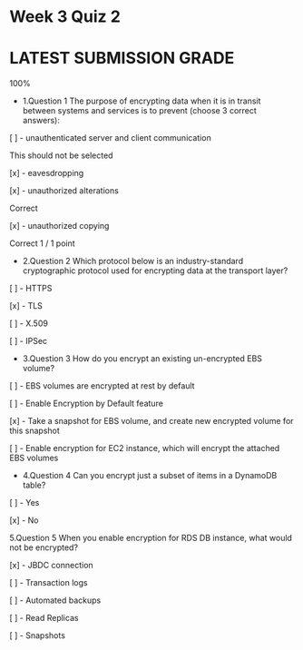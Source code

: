 # Week 3 Quiz 2

# LATEST SUBMISSION GRADE

100%

- 1.Question 1
The purpose of encrypting data when it is in transit between systems and services is to prevent (choose 3 correct answers):


[ ] - unauthenticated server and client communication

This should not be selected

[x] - eavesdropping


[x] - unauthorized alterations

Correct

[x] - unauthorized copying

Correct
1 / 1 point

- 2.Question 2
Which protocol below is an industry-standard cryptographic protocol used for encrypting data at the transport layer?


[ ] - HTTPS


[x] - T​LS


[ ] - X.509


[ ] - IPSec




 - 3.Question 3
How do you encrypt an existing un-encrypted EBS volume?


[ ] - EBS volumes are encrypted at rest by default


[ ] - Enable Encryption by Default feature


[x] - Take a snapshot for EBS volume, and create new encrypted volume for this snapshot


[ ] - Enable encryption for EC2 instance, which will encrypt the attached EBS volumes



- 4.Question 4
Can you encrypt just a subset of items in a DynamoDB table?


[ ] - Yes


[x] - No


5.Question 5
When you enable encryption for RDS DB instance, what would not be encrypted?


[x] - JBDC connection


[ ] - Transaction logs


[ ] - Automated backups


[ ] - Read Replicas


[ ] - Snapshots

